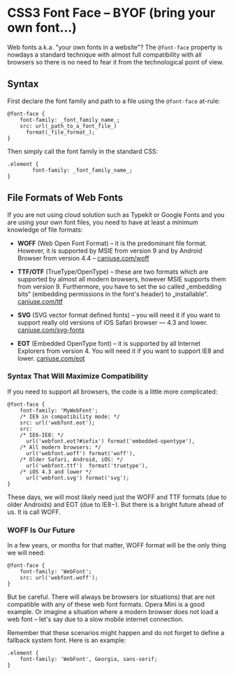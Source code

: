 CSS3 Font Face – BYOF (bring your own font...)
==============================================

Web fonts a.k.a. "your own fonts in a website"? The `@font-face` property is
nowdays a standard technique with almost full compatibility with all browsers so
there is no need to fear it from the technological point of view.

Syntax
------

First declare the font family and path to a file using the `@font-face` at-rule:

~~~~~~~~~~~~~~~~~~~~~~~~~~~~~~~~~~~~~~~~~~~~~~~~~~~~~~~~~~~~~~~~~~~~~~~~~~~~~~~~
@font-face {
    font-family: _font_family_name_;
    src: url(_path_to_a_font_file_)
      format(_file_format_);
}
~~~~~~~~~~~~~~~~~~~~~~~~~~~~~~~~~~~~~~~~~~~~~~~~~~~~~~~~~~~~~~~~~~~~~~~~~~~~~~~~

Then simply call the font family in the standard CSS:

~~~~~~~~~~~~~~~~~~~~~~~~~~~~~~~~~~~~~~~~~~~~~~~~~~~~~~~~~~~~~~~~~~~~~~~~~~~~~~~~
.element {
        font-family: _font_family_name_;
}
~~~~~~~~~~~~~~~~~~~~~~~~~~~~~~~~~~~~~~~~~~~~~~~~~~~~~~~~~~~~~~~~~~~~~~~~~~~~~~~~

File Formats of Web Fonts
-------------------------

If you are not using cloud solution such as Typekit or Google Fonts and you are
using your own font files, you need to have at least a minimum knowledge of file
formats:

-   **WOFF** (Web Open Font Format) – it is the predominant file format.
    However, it is supported by MSIE from version 9 and by Android Browser from
    version 4.4 – [caniuse.com/woff](<http://caniuse.com/woff>)

-   **TTF/OTF** (TrueType/OpenType) – these are two formats which are supported
    by almost all modern browsers, however MSIE supports them from version 9.
    Furthermore, you have to set the so called „embedding bits“ (embedding
    permissions in the font's header) to „installable“.
    [caniuse.com/ttf](<http://caniuse.com/ttf>)

-   **SVG** (SVG vector format defined fonts) – you will need it if you want to
    support really old versions of iOS Safari browser — 4.3 and lower.
    [caniuse.com/svg-fonts](<http://caniuse.com/svg-fonts>)

-   **EOT** (Embedded OpenType font) – it is supported by all Internet Explorers
    from version 4. You will need it if you want to support IE8 and lower.
    [caniuse.com/eot](<http://caniuse.com/eot>)

### Syntax That Will Maximize Compatibility

If you need to support all browsers, the code is a little more complicated:

~~~~~~~~~~~~~~~~~~~~~~~~~~~~~~~~~~~~~~~~~~~~~~~~~~~~~~~~~~~~~~~~~~~~~~~~~~~~~~~~
@font-face {
    font-family: 'MyWebFont';
    /* IE9 in compatibility mode: */
    src: url('webfont.eot');
    src:
    /* IE6-IE8: */
      url('webfont.eot?#iefix') format('embedded-opentype'),
    /* All modern browsers: */
      url('webfont.woff') format('woff'),
    /* Older Safari, Android, iOS: */
      url('webfont.ttf')  format('truetype'),
    /* iOS 4.3 and lower */
      url('webfont.svg') format('svg');
}
~~~~~~~~~~~~~~~~~~~~~~~~~~~~~~~~~~~~~~~~~~~~~~~~~~~~~~~~~~~~~~~~~~~~~~~~~~~~~~~~

These days, we will most likely need just the WOFF and TTF formats (due to older
Androids) and EOT (due to IE8−). But there is a bright future ahead of us. It is
call WOFF.

### WOFF Is Our Future

In a few years, or months for that matter, WOFF format will be the only thing we
will need:

~~~~~~~~~~~~~~~~~~~~~~~~~~~~~~~~~~~~~~~~~~~~~~~~~~~~~~~~~~~~~~~~~~~~~~~~~~~~~~~~
@font-face {
    font-family: 'WebFont';
    src: url('webfont.woff');
}
~~~~~~~~~~~~~~~~~~~~~~~~~~~~~~~~~~~~~~~~~~~~~~~~~~~~~~~~~~~~~~~~~~~~~~~~~~~~~~~~

But be careful. There will always be browsers (or situations) that are not
compatible with any of these web font formats. Opera Mini is a good example. Or
imagine a situation where a modern browser does not load a web font – let's say
due to a slow mobile internet connection.

Remember that these scenarios might happen and do not forget to define a
fallback system font. Here is an example:

~~~~~~~~~~~~~~~~~~~~~~~~~~~~~~~~~~~~~~~~~~~~~~~~~~~~~~~~~~~~~~~~~~~~~~~~~~~~~~~~
.element {
    font-family: 'WebFont', Georgia, sans-serif;
}
~~~~~~~~~~~~~~~~~~~~~~~~~~~~~~~~~~~~~~~~~~~~~~~~~~~~~~~~~~~~~~~~~~~~~~~~~~~~~~~~
